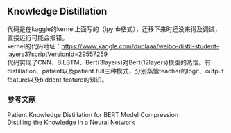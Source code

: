 Knowledge Distillation
----
代码是在kaggle的kernel上面写的（ipynb格式），迁移下来时还没来得及调试，直接运行可能会报错。  <br>
kernel的代码地址：https://www.kaggle.com/duolaaa/weibo-distil-student-layers3?scriptVersionId=29557259  <br>
代码实现了CNN、BiLSTM、Bert(3layers)对Bert(12layers)模型的蒸馏。有distillation、patient以及patient.full三种模式，分别蒸馏teacher的logit、output feature以及hiddent feature的知识。

### 参考文献
Patient Knowledge Distillation for BERT Model Compression <br>
Distilling the Knowledge in a Neural Network
